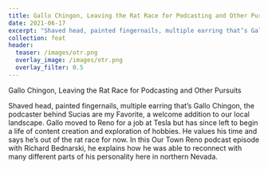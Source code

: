```yaml
---
title: Gallo Chingon, Leaving the Rat Race for Podcasting and Other Pursuits
date: 2021-06-17
excerpt: "Shaved head, painted fingernails, multiple earring that’s Gallo Chingon, the podcaster behind Sucias are my Favorite, a welcome addition to our local landscape"
collection: feat
header:
  teaser: /images/otr.png
  overlay_image: /images/otr.png
  overlay_filter: 0.5
---
```


Gallo Chingon, Leaving the Rat Race for Podcasting and Other Pursuits

<!--<iframe src="https://open.spotify.com/embed/episode/3eOBOUs7ZjiWCMm9XVQZle" width="80%" height="175" frameBorder="0" allowtransparency="true" allow="encrypted-media"></iframe>-->

Shaved head, painted fingernails, multiple earring that’s Gallo Chingon, the podcaster behind Sucias are my Favorite, a welcome addition to our local landscape. Gallo moved to Reno for a job at Tesla but has since left to begin a life of content creation and exploration of hobbies. He values his time and says he’s out of the rat race for now. In this Our Town Reno podcast episode with Richard Bednarski, he explains how he was able to reconnect with many different parts of his personality here in northern Nevada.
